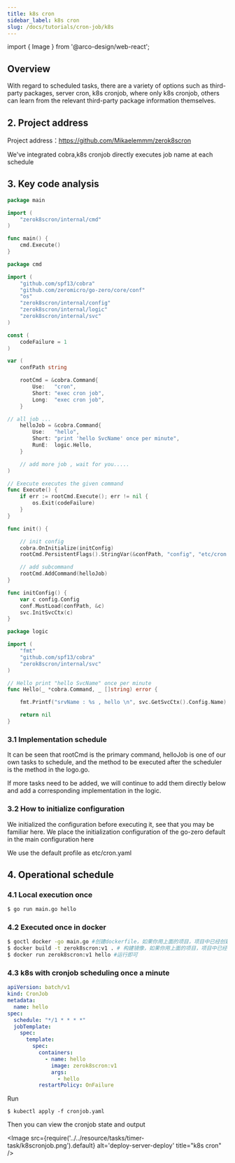 ```yaml
---
title: k8s cron
sidebar_label: k8s cron
slug: /docs/tutorials/cron-job/k8s
---
```


import { Image } from '@arco-design/web-react';

## Overview

With regard to scheduled tasks, there are a variety of options such as third-party packages, server cron, k8s cronjob, where only k8s cronjob, others can learn from the relevant third-party package information themselves.

## 2. Project address

Project address：https://github.com/Mikaelemmm/zerok8scron

We've integrated cobra,k8s cronjob directly executes job name at each schedule

## 3. Key code analysis

```go title="main.go"
package main

import (
    "zerok8scron/internal/cmd"
)

func main() {
    cmd.Execute()
}
```

```go title="internal/cmd/root.go"
package cmd

import (
    "github.com/spf13/cobra"
    "github.com/zeromicro/go-zero/core/conf"
    "os"
    "zerok8scron/internal/config"
    "zerok8scron/internal/logic"
    "zerok8scron/internal/svc"
)

const (
    codeFailure = 1
)

var (
    confPath string

    rootCmd = &cobra.Command{
        Use:   "cron",
        Short: "exec cron job",
        Long:  "exec cron job",
    }

// all job ...
    helloJob = &cobra.Command{
        Use:   "hello",
        Short: "print 'hello SvcName' once per minute",
        RunE:  logic.Hello,
    }

    // add more job , wait for you.....
)

// Execute executes the given command
func Execute() {
    if err := rootCmd.Execute(); err != nil {
        os.Exit(codeFailure)
    }
}

func init() {

    // init config
    cobra.OnInitialize(initConfig)
    rootCmd.PersistentFlags().StringVar(&confPath, "config", "etc/cron.yaml", "config file (default is $HOME/.cobra.yaml)")

    // add subcommand
    rootCmd.AddCommand(helloJob)
}

func initConfig() {
    var c config.Config
    conf.MustLoad(confPath, &c)
    svc.InitSvcCtx(c)
}

```


```go title="internal/logic/hello.go"
package logic

import (
    "fmt"
    "github.com/spf13/cobra"
    "zerok8scron/internal/svc"
)

// Hello print "hello SvcName" once per minute
func Hello(_ *cobra.Command, _ []string) error {

    fmt.Printf("srvName : %s , hello \n", svc.GetSvcCtx().Config.Name)

    return nil
}
```

### 3.1 Implementation schedule

It can be seen that rootCmd is the primary command, helloJob is one of our own tasks to schedule, and the method to be executed after the scheduler is the method in the logo.go.

If more tasks need to be added, we will continue to add them directly below and add a corresponding implementation in the logic.

### 3.2 How to initialize configuration

We initialized the configuration before executing it, see that you may be familiar here. We place the initialization configuration of the go-zero default in the main configuration here

We use the default profile as etc/cron.yaml

## 4. Operational schedule

### 4.1 Local execution once

```sh
$ go run main.go hello
```

### 4.2 Executed once in docker

```sh
$ goctl docker -go main.go #创建dockerfile，如果你用上面的项目，项目中已经创建好可以省略
$ docker build -t zerok8scron:v1 . # 构建镜像，如果你用上面的项目，项目中已经创建好可以省略
$ docker run zerok8scron:v1 hello #运行即可
```

### 4.3 k8s with cronjob scheduling once a minute


```yaml title="cronjob.yaml"
apiVersion: batch/v1
kind: CronJob
metadata:
  name: hello
spec:
  schedule: "*/1 * * * *"
  jobTemplate:
    spec:
      template:
        spec:
          containers:
            - name: hello
              image: zerok8scron:v1
              args:
                - hello
          restartPolicy: OnFailure
```

Run

```shell
$ kubectl apply -f cronjob.yaml
```

Then you can view the cronjob state and output

<Image src={require('../../resource/tasks/timer-task/k8scronjob.png').default} alt='deploy-server-deploy' title="k8s cron" />
